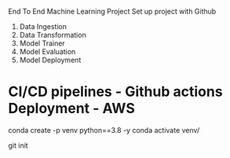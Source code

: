 End To End Machine Learning Project
Set up project with Github
1. Data Ingestion
2. Data Transformation
3. Model Trainer
4. Model Evaluation
5. Model Deployment

CI/CD pipelines - Github actions
Deployment - AWS
===========================================

conda create -p venv python==3.8 -y
conda activate venv/

git init
